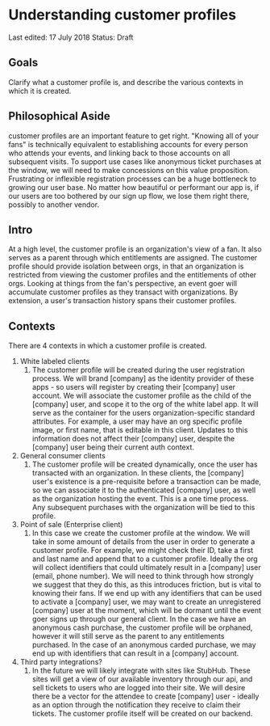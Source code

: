 # Understanding customer profiles


Last edited: 17 July 2018
Status: Draft

## **Goals**

Clarify what a customer profile is, and describe the various contexts in which it is created.

## Philosophical Aside

customer profiles are an important feature to get right. "Knowing all of your fans" is technically equivalent to establishing accounts for every person who attends your events, and linking back to those accounts on all subsequent visits. To support use cases like anonymous ticket purchases at the window, we will need to make concessions on this value proposition. Frustrating or inflexible registration processes can be a huge bottleneck to growing our user base. No matter how beautiful or performant our app is, if our users are too bothered by our sign up flow, we lose them right there, possibly to another vendor.

## **Intro**

At a high level, the customer profile is an organization's view of a fan. It also serves as a parent through which entitlements are assigned. The customer profile should provide isolation between orgs, in that an organization is restricted from viewing the customer profiles and the entitlements of other orgs. Looking at things from the fan's perspective, an event goer will accumulate customer profiles as they transact with organizations. By extension, a user's transaction history spans their customer profiles.

## Contexts

There are 4 contexts in which a customer profile is created.

1. White labeled clients
    1. The customer profile will be created during the user registration process. We will brand [company] as the identity provider of these apps - so users will register by creating their [company] user account. We will associate the customer profile as the child of the [company] user, and scope it to the org of the white label app. It will serve as the container for the users organization-specific standard attributes. For example, a user may have an org specific profile image, or first name, that is editable in this client. Updates to this information does not affect their [company] user, despite the [company] user being their current auth context.
2. General consumer clients
    1. The customer profile will be created dynamically, once the user has transacted with an organization. In these clients, the [company] user's existence is a pre-requisite before a transaction can be made, so we can associate it to the authenticated [company] user, as well as the organization hosting the event. This is a one time process. Any subsequent purchases with the organization will be tied to this profile.
3. Point of sale (Enterprise client) 
    1. In this case we create the customer profile at the window. We will take in some amount of details from the user in order to generate a customer profile. For example, we might check their ID, take a first and last name and append that to a customer profile. Ideally the org will collect identifiers that could ultimately result in a [company] user (email, phone number). We will need to think through how strongly we suggest that they do this, as this introduces friction, but is vital to knowing their fans. If we end up with any identifiers that can be used to activate a [company] user, we may want to create an unregistered [company] user at the moment, which will be dormant until the event goer signs up through our general client. In the case we have an anonymous cash purchase, the customer profile will be orphaned, however it will still serve as the parent to any entitlements purchased. In the case of an anonymous carded purchase, we may end up with identifiers that can result in a [company] account.
4. Third party integrations? 
    1. In the future we will likely integrate with sites like StubHub. These sites will get a view of our available inventory through our api, and sell tickets to users who are logged into their site. We will desire there be a vector for the attendee to create [company] user - ideally as an option through the notification they receive to claim their tickets. The customer profile itself will be created on our backend.


